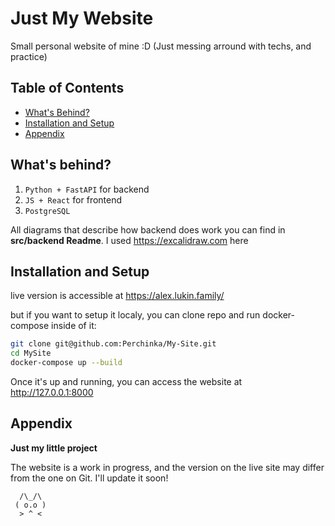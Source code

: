 
Just My Website
===

Small personal website of mine :D (Just messing arround with techs, and practice)

## Table of Contents

- [What's Behind?](#whats-behind)
- [Installation and Setup](#installation-and-setup)
- [Appendix](#appendix)
  
## What's behind?

1. `Python + FastAPI` for backend
2. `JS + React` for frontend
3. `PostgreSQL`

All diagrams that describe how backend does work you can find in **src/backend Readme**. I used https://excalidraw.com here

Installation and Setup
---

live version is accessible at https://alex.lukin.family/

but if you want to setup it localy, you can clone repo and run docker-compose inside of it:

```bash
git clone git@github.com:Perchinka/My-Site.git
cd MySite
docker-compose up --build
```
Once it's up and running, you can access the website at http://127.0.0.1:8000

## Appendix

**Just my little project**

The website is a work in progress, and the version on the live site may differ from the one on Git. I'll update it soon!
```
  /\_/\
 ( o.o )
  > ^ <
```
